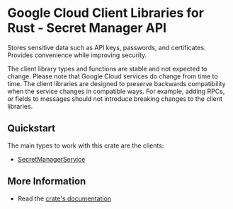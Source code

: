 # Google Cloud Client Libraries for Rust - Secret Manager API

<!-- Code generated by sidekick. DO NOT EDIT. -->


Stores sensitive data such as API keys, passwords, and certificates.
Provides convenience while improving security.

The client library types and functions are stable and not expected to change.
Please note that Google Cloud services do change from time to time. The client
libraries are designed to preserve backwards compatibility when the service
changes in compatible ways. For example, adding RPCs, or fields to messages
should not introduce breaking changes to the client libraries.

## Quickstart

The main types to work with this crate are the clients:

- [SecretManagerService]

## More Information

- Read the [crate's documentation](https://docs.rs/secretmanager-openapi-v1/latest/secretmanager-openapi-v1)

[SecretManagerService]: https://docs.rs/secretmanager-openapi-v1/latest/secretmanager_openapi_v1/client/struct.SecretManagerService.html
